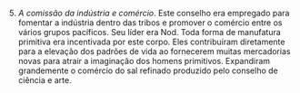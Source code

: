 ﻿5. *A comissão da indústria e comércio*. Este conselho era empregado para fomentar a indústria dentro das tribos e promover o comércio entre os vários grupos pacíficos. Seu líder era Nod. Toda forma de manufatura primitiva era incentivada por este corpo. Eles contribuíram diretamente para a elevação dos padrões de vida ao fornecerem muitas mercadorias novas para atrair a imaginação dos homens primitivos. Expandiram grandemente o comércio do sal refinado produzido pelo conselho de ciência e arte.